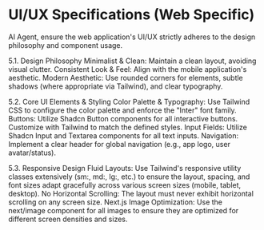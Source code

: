 # UI/UX Specifications (Web Specific)

AI Agent, ensure the web application's UI/UX strictly adheres to the design philosophy and component usage.

5.1. Design Philosophy
Minimalist & Clean: Maintain a clean layout, avoiding visual clutter.
Consistent Look & Feel: Align with the mobile application's aesthetic.
Modern Aesthetic: Use rounded corners for elements, subtle shadows (where appropriate via Tailwind), and clear typography.

5.2. Core UI Elements & Styling
Color Palette & Typography: Use Tailwind CSS to configure the color palette and enforce the "Inter" font family.
Buttons: Utilize Shadcn Button components for all interactive buttons. Customize with Tailwind to match the defined styles.
Input Fields: Utilize Shadcn Input and Textarea components for all text inputs.
Navigation: Implement a clear header for global navigation (e.g., app logo, user avatar/status).

5.3. Responsive Design
Fluid Layouts: Use Tailwind's responsive utility classes extensively (sm:, md:, lg:, etc.) to ensure the layout, spacing, and font sizes adapt gracefully across various screen sizes (mobile, tablet, desktop).
No Horizontal Scrolling: The layout must never exhibit horizontal scrolling on any screen size.
Next.js Image Optimization: Use the next/image component for all images to ensure they are optimized for different screen densities and sizes.
